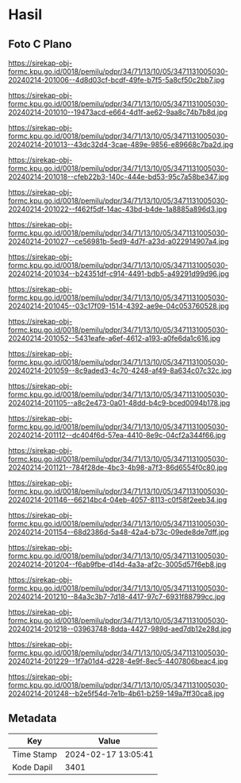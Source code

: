 # Hasil

## Foto C Plano

https://sirekap-obj-formc.kpu.go.id/0018/pemilu/pdpr/34/71/13/10/05/3471131005030-20240214-201006--4d8d03cf-bcdf-49fe-b7f5-5a8cf50c2bb7.jpg

https://sirekap-obj-formc.kpu.go.id/0018/pemilu/pdpr/34/71/13/10/05/3471131005030-20240214-201010--19473acd-e664-4d1f-ae62-9aa8c74b7b8d.jpg

https://sirekap-obj-formc.kpu.go.id/0018/pemilu/pdpr/34/71/13/10/05/3471131005030-20240214-201013--43dc32d4-3cae-489e-9856-e89668c7ba2d.jpg

https://sirekap-obj-formc.kpu.go.id/0018/pemilu/pdpr/34/71/13/10/05/3471131005030-20240214-201018--cfeb22b3-140c-444e-bd53-95c7a58be347.jpg

https://sirekap-obj-formc.kpu.go.id/0018/pemilu/pdpr/34/71/13/10/05/3471131005030-20240214-201022--f462f5df-14ac-43bd-b4de-1a8885a896d3.jpg

https://sirekap-obj-formc.kpu.go.id/0018/pemilu/pdpr/34/71/13/10/05/3471131005030-20240214-201027--ce56981b-5ed9-4d7f-a23d-a022914907a4.jpg

https://sirekap-obj-formc.kpu.go.id/0018/pemilu/pdpr/34/71/13/10/05/3471131005030-20240214-201034--b24351df-c914-4491-bdb5-a49291d99d96.jpg

https://sirekap-obj-formc.kpu.go.id/0018/pemilu/pdpr/34/71/13/10/05/3471131005030-20240214-201045--03c17f09-1514-4392-ae9e-04c053760528.jpg

https://sirekap-obj-formc.kpu.go.id/0018/pemilu/pdpr/34/71/13/10/05/3471131005030-20240214-201052--5431eafe-a6ef-4612-a193-a0fe6da1c616.jpg

https://sirekap-obj-formc.kpu.go.id/0018/pemilu/pdpr/34/71/13/10/05/3471131005030-20240214-201059--8c9aded3-4c70-4248-af49-8a634c07c32c.jpg

https://sirekap-obj-formc.kpu.go.id/0018/pemilu/pdpr/34/71/13/10/05/3471131005030-20240214-201105--a8c2e473-0a01-48dd-b4c9-bced0094b178.jpg

https://sirekap-obj-formc.kpu.go.id/0018/pemilu/pdpr/34/71/13/10/05/3471131005030-20240214-201112--dc404f6d-57ea-4410-8e9c-04cf2a344f66.jpg

https://sirekap-obj-formc.kpu.go.id/0018/pemilu/pdpr/34/71/13/10/05/3471131005030-20240214-201121--784f28de-4bc3-4b98-a7f3-86d6554f0c80.jpg

https://sirekap-obj-formc.kpu.go.id/0018/pemilu/pdpr/34/71/13/10/05/3471131005030-20240214-201146--66214bc4-04eb-4057-8113-c0f58f2eeb34.jpg

https://sirekap-obj-formc.kpu.go.id/0018/pemilu/pdpr/34/71/13/10/05/3471131005030-20240214-201154--68d2386d-5a48-42a4-b73c-09ede8de7dff.jpg

https://sirekap-obj-formc.kpu.go.id/0018/pemilu/pdpr/34/71/13/10/05/3471131005030-20240214-201204--f6ab9fbe-d14d-4a3a-af2c-3005d57f6eb8.jpg

https://sirekap-obj-formc.kpu.go.id/0018/pemilu/pdpr/34/71/13/10/05/3471131005030-20240214-201210--84a3c3b7-7d18-4417-97c7-6931f88799cc.jpg

https://sirekap-obj-formc.kpu.go.id/0018/pemilu/pdpr/34/71/13/10/05/3471131005030-20240214-201218--03963748-8dda-4427-989d-aed7db12e28d.jpg

https://sirekap-obj-formc.kpu.go.id/0018/pemilu/pdpr/34/71/13/10/05/3471131005030-20240214-201229--1f7a01d4-d228-4e9f-8ec5-4407806beac4.jpg

https://sirekap-obj-formc.kpu.go.id/0018/pemilu/pdpr/34/71/13/10/05/3471131005030-20240214-201248--b2e5f54d-7e1b-4b61-b259-149a7ff30ca8.jpg


## Metadata

| Key        | Value               |
| ---------- | ------------------- |
| Time Stamp | 2024-02-17 13:05:41 |
| Kode Dapil | 3401                |



